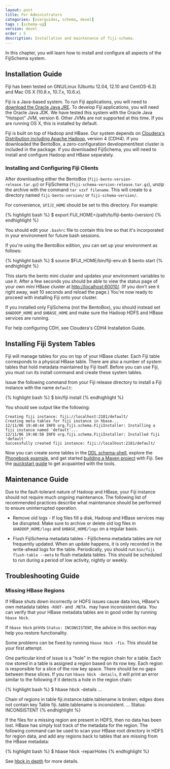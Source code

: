 ```yaml
---
layout: post
title: For Administrators
categories: [userguides, schema, devel]
tags : [schema-ug]
version: devel
order : 5
description: Installation and maintenance of fiji-schema.
---
```


In this chapter, you will learn how to install and configure all aspects
of the FijiSchema system.

## Installation Guide<a id="installation"> </a>

Fiji has been tested on GNU/Linux (Ubuntu 12.04, 12.10 and CentOS-6.3)
and Mac OS X (10.8.x, 10.7.x, 10.6.x).

Fiji is a Java-based system. To run Fiji applications, you will need to
[download the Oracle Java JRE](http://www.oracle.com/technetwork/java/javase/downloads/index.html).
To develop Fiji applications, you will
need the Oracle Java JDK. We have tested this system with the Oracle
Java “Hotspot” JVM, version 6. Other JVMs are not supported at this
time. If you are running OS X, this is installed by default.

Fiji is built on top of Hadoop and HBase. Our system depends on
[Cloudera's Distribution including Apache Hadoop](https://ccp.cloudera.com/display/SUPPORT/Downloads), version 4 (CDH4).
If you downloaded the BentoBox, a zero-configuration development/test
cluster is included in the package. If you downloaded FijiSchema, you
will need to install and configure Hadoop and HBase separately.

### Installing and Configuring Fiji Clients<a name="installingclients"> </a>

After downloading either the BentoBox
(`fiji-bento-version-release.tar.gz`) or FijiSchema
(`fiji-schema-version-release.tar.gz`), unzip the archive with the
command `tar vzxf filename`. This will create to a directory named
`fiji-bento-version/` or `fiji-schema-version/`.

For convenience, `$FIJI_HOME` should be set to this directory. For
example:

{% highlight bash %}
$ export FIJI_HOME=/path/to/fiji-bento-(version)
{% endhighlight %}

You should edit your `.bashrc` file to contain this line so that it's
incorporated in your environment for future bash sessions.

If you're using the BentoBox edition, you can set up your environment as
follows:

{% highlight bash %}
$ source $FIJI_HOME/bin/fiji-env.sh
$ bento start
{% endhighlight %}

This starts the bento mini cluster and updates your environment variables
to use it. After a few seconds you should be able to view the status
page of your own mini HBase cluster at [http://localhost:60010/](http://localhost:60010/). (If
you don't see it right away, wait 10 seconds and reload the page.)
You're now ready to proceed with installing Fiji onto your cluster.

If you installed only FijiSchema (not the BentoBox), you should instead
set `$HADOOP_HOME` and `$HBASE_HOME` and make sure the Hadoop HDFS and
HBase services are running.

For help configuring CDH, see Cloudera's CDH4 Installation Guide.

## Installing Fiji System Tables

Fiji will manage tables for you on top of your HBase cluster. Each Fiji
table corresponds to a physical HBase table. There are also a number of
system tables that hold metadata maintained by Fiji itself. Before you
can use Fiji, you must run its install command and create these system
tables.

Issue the following command from your Fiji release directory to install
a Fiji instance with the name `default`:

{% highlight bash %}
$ bin/fiji install
{% endhighlight %}

You should see output like the following:

    Creating fiji instance: fiji://localhost:2181/default/
    Creating meta tables for fiji instance in hbase...
    12/11/06 19:48:44 INFO org.fiji.schema.FijiInstaller: Installing a fiji instance named 'default'...
    12/11/06 19:48:50 INFO org.fiji.schema.FijiInstaller: Installed fiji 'default'
    Successfully created fiji instance: fiji://localhost:2181/default/

Now you can create some tables in the
[DDL schema-shell]({{site.userguide_schema_devel}}/schema-shell-ddl-ref), explore the
[Phonebook example]({{site.tutorial_phonebook_1_0_0}}/phonebook-tutorial), and get started
[building a Maven project](http://www.fiji.org/get-started-with-maven) with
Fiji. See the
[quickstart guide](http://www.fiji.org/getstarted/#Quick_Start_Guide) to get
acquainted with the tools.

## Maintenance Guide

Due to the fault-tolerant nature of Hadoop and HBase, your Fiji instance
should not require much ongoing maintenance. The following list of
recommended practices describe what maintenance should be performed to
ensure uninterrupted operation.

+  Remove old logs - If log files fill a disk, Hadoop and HBase services may be
   disrupted. Make sure to archive or delete old log files in `$HADOOP_HOME/logs`
   and `$HBASE_HOME/logs` on a regular basis.

+  Flush FijiSchema metadata tables - FijiSchema metadata tables are not frequently
   updated. When an update happens, it is only recorded in the write-ahead logs
   for the table. Periodically, you should run `bin/fiji flush-table --meta` to
   flush metadata tables. This should be scheduled to run during a period of
   low activity, nightly or weekly.

## Troubleshooting Guide

### Missing HBase Regions<a name="trouble.data.access"> </a>

If HBase shuts down incorrectly or HDFS issues cause data loss, HBase's own
metadata tables `-ROOT-` and `.META.` may have inconsistent data. You can verify
that your HBase metadata tables are in good order by running `hbase hbck`.

If `hbase hbck` prints `Status: INCONSISTENT`,
the advice in this section may help you restore functionality.

Some problems can be fixed by running `hbase hbck -fix`.
This should be your first attempt.

One particular kind of issue is a "hole" in the region chain for a table.  Each
row stored in a table is assigned a region based on its row key. Each region is
responsible for a slice of the row key space.  There should be no gaps between
these slices. If you run `hbase hbck -details`, it will print an error similar
to the following if it detects a hole in the region chain:

{% highlight bash %}
$ hbase hbck -details
...

Chain of regions in table fiji.instance.table.tablename is broken; edges does not contain key
Table fiji..table.tablename is inconsistent.
...
Status: INCONSISTENT
{% endhighlight %}

If the files for a missing region are present in HDFS, then no data has been
lost.  HBase has simply lost track of the metadata for the region.  The
following command can be used to scan your HBase root directory in HDFS for
region data, and add any regions back to tables that are missing from the HBase
metadata:

{% highlight bash %}
$ hbase hbck -repairHoles
{% endhighlight %}

See [hbck in depth](http://hbase.apache.org/book/hbck.in.depth.html) for more
details.
